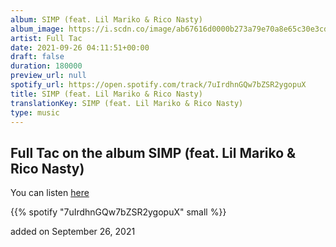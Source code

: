 ```yaml
---
album: SIMP (feat. Lil Mariko & Rico Nasty)
album_image: https://i.scdn.co/image/ab67616d0000b273a79e70a8e65c30e3cde751fe
artist: Full Tac
date: 2021-09-26 04:11:51+00:00
draft: false
duration: 180000
preview_url: null
spotify_url: https://open.spotify.com/track/7uIrdhnGQw7bZSR2ygopuX
title: SIMP (feat. Lil Mariko & Rico Nasty)
translationKey: SIMP (feat. Lil Mariko & Rico Nasty)
type: music
---
```


## Full Tac on the album SIMP (feat. Lil Mariko & Rico Nasty)

You can listen [here](https://open.spotify.com/track/7uIrdhnGQw7bZSR2ygopuX)

{{% spotify "7uIrdhnGQw7bZSR2ygopuX" small %}}

added on September 26, 2021